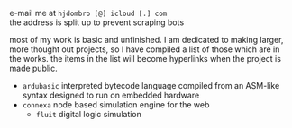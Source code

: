 e-mail me at `hjdombro [@] icloud [.] com` <br>
the address is split up to prevent scraping bots

most of my work is basic and unfinished. I am dedicated to making larger, more thought out projects, so I have compiled a list of those which are in the works. the items in the list will become hyperlinks when the project is made public.

- `ardubasic` interpreted bytecode language compiled from an ASM-like syntax designed to run on embedded hardware
- `connexa` node based simulation engine for the web
    - `fluit` digital logic simulation

